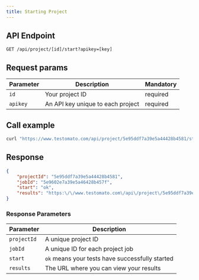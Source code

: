 ```yaml
---
title: Starting Project
---
```


## API Endpoint

```text
GET /api/project/[id]/start?apikey=[key]
```

## Request params

| Parameter | Description | Mandatory |
| --------- | ------------ | -------- |
| `id`      | Your project ID | required |
| `apikey`  | An API key unique to each project | required |


## Call example

```bash title="Example CURL call"
curl "https://www.testomato.com/api/project/5e95ddf7a39e5a44428b4581/start?apikey=4PJAOwTK"
```

## Response

```json title="Example JSON response"
{
	"projectId": "5e95ddf7a39e5a44428b4581",
	"jobId": "5e9602e7a39e5a46428b457f",
	"start": "ok",
	"results": "https:\/\/www.testomato.com\/api\/project\/5e95ddf7a39e5a44428b4581\/job\/5e9602e7a39e5a46428b457f\/results?apikey=4PJAOwTK"
}
```


### Response Parameters

| Parameter   | Description                                         |
| ----------- | --------------------------------------------------- |
| `projectId` | A unique project ID                                 |
| `jobId`     | A unique ID for each project job                    |
| `start`     | `ok` means your tests have successfully started     |
| `results`   | The URL where you can view your results             |

